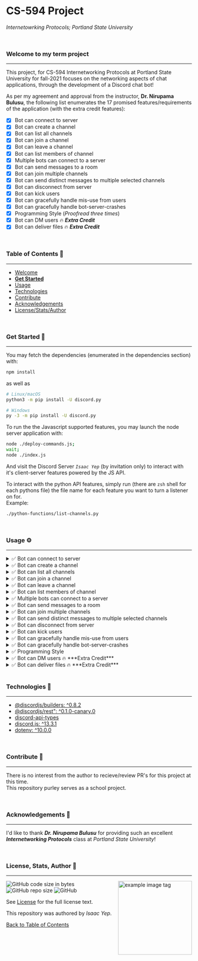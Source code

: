 # **CS-594 Project**
*Internetowrking Protocols; Portland State University*

<br />

### Welcome to my term project
<hr>

This project, for CS-594 Internetworking Protocols at Portland State University for fall-2021 focuses on the networking aspects of chat applications, through the development of a Discord chat bot!

As per my agreement and approval from the instructor, **Dr. Nirupama Bulusu**, the following list enumerates the 17 promised features/requirements of the application (with the extra credit features):

- [X] Bot can connect to server
- [X] Bot can create a channel
- [X] Bot can list all channels
- [X] Bot can join a channel
- [X] Bot can leave a channel
- [X] Bot can list members of channel
- [X] Multiple bots can connect to a server
- [X] Bot can send messages to a room
- [X] Bot can join multiple channels
- [X] Bot can send distinct messages to multiple selected channels
- [X] Bot can disconnect from server
- [X] Bot can kick users
- [X] Bot can gracefully handle mis-use from users
- [X] Bot can gracefully handle bot-server-crashes
- [X] Programming Style (*Proofread three times*)
- [X] Bot can DM users 🔥 ***Extra Credit***
- [X] Bot can deliver files 🔥 ***Extra Credit***

<br />

### **Table of Contents** 📖
<hr>

  - [Welcome](#welcome-to-my-term-project)
  - [**Get Started**](#get-started-)
  - [Usage](#usage-)
  - [Technologies](#technologies-)
  - [Contribute](#Contribute-)
  - [Acknowledgements](#acknowledgements-)
  - [License/Stats/Author](#license-stats-author-)

<br />

### Get Started 🚀
<hr>

You may fetch the dependencies (enumerated in the dependencies section) with:
```bash
npm install
```
as well as
```bash
# Linux/macOS
python3 -m pip install -U discord.py

# Windows
py -3 -m pip install -U discord.py
```

To run the the Javascript supported features, you may launch the node server application with:
```bash
node ./deploy-commands.js;
wait;
node ./index.js
```
And visit the Discord Server *`Isaac Yep`* (by invitation only) to interact with it's client-server features powered by the JS API.

To interact with the python API features, simply run (there are `zsh` shell for each pythons file) the file name for each feature you want to turn a listener on for. \
Example:
```bash
./python-functions/list-channels.py
```

<br />

### Usage ⚙
<hr>

<details>
  <summary>
  ✅ Bot can connect to server
  </summary>

  `./python-functions/main.py` \
  `node index.js`
</details>

<!-- 2 -->
<details>
  <summary>
  ✅ Bot can create a channel
  </summary>

  `./python-functions/main.py` \
  `>> create-channel <channel_to_clone> <new_channel_name>`
</details>

<!-- 3 -->
<details>
  <summary>
  ✅ Bot can list all channels
  </summary>

  `./python-functions/main.py` \
  `>> list-channels`
</details>

<!-- 4 -->
<details>
  <summary>
  ✅ Bot can join a channel
  </summary>

  `./python-functions/main.py` \
  `node index.js` \
  *Setting the appropriate permssions in the invite link.*
</details>

<!-- 5 -->
<details>
  <summary>
  ✅ Bot can leave a channel
  </summary>

  `python-functions/main.py` \
  `>> /logout` \
  *Setting the appropriate permssions in the invite link. Also can be kicked.*
</details>

<!-- 6 -->
<details>
  <summary>
  ✅ Bot can list members of channel
  </summary>

  `./python-functions/main.py` \
  `>> list-members`
</details>

<!-- 7 -->
<details>
  <summary>
  ✅ Multiple bots can connect to a server
  </summary>

  `./python-functions/main.py` \
  `./second-bot/dm-user.py` (another shell) \
  `>> list-members` \
  `>> dm-user`
</details>

<!-- 8 -->
<details>
  <summary>
  ✅ Bot can send messages to a room
  </summary>

  `./python-functions/main.py` \
  `>> message-channels <channels>` \
</details>

<!-- 9 -->
<details>
  <summary>
  ✅ Bot can join multiple channels
  </summary>

  *Bot invite link is built with calculated permission code (can monitor any channel)*
</details>

<!-- 10 -->
<details>
  <summary>
  ✅ Bot can send distinct messages to multiple selected channels
  </summary>

  `./python-functions/main.py` \
  `>> message-channels <channels>`
</details>

<!-- 11 -->
<details>
  <summary>
  ✅ Bot can disconnect from server
  </summary>

  `python-functions/main.py` \
  `>> /logout` \
  *Setting the appropriate permssions in the invite link. Also can be kicked.* \
  *Also through error handling, in crash or disconnection events.* \
</details>

<!-- 12 -->
<details>
  <summary>
  ✅ Bot can kick users
  </summary>

  `node index.js`
  `>> /kick @USER_NAME` will remove the user from the guild (server).
</details>

<!-- 13 -->
<details>
  <summary>
  ✅ Bot can gracefully handle mis-use from users
  </summary>

  `node index.js`
  `>> /kick @floopyflop` \
  --> try using bad bot token \
  *bot will handle http errors in a multitude of wasy, and display helpful info per mis-use/error of user*
</details>

<!-- 14 -->
<details>
  <summary>
  ✅ Bot can gracefully handle bot-server-crashes
  </summary>

  --> create new server \
  --> server id \
  --> authenticate with https://discord.com/api/oauth2/authorize?client_id=916175763621965885&permissions=8&scope=bot%20applications.commands \
  --> set new guild-id, and login \
  --> crash (destroy) the server with bot logged in. \
  *bot will catch the error event and exit gracefully*
</details>

<!-- 15 -->
<details>
  <summary>
  ✅ Programming Style
  </summary>

  Developed with eslint, follows consistant style, proofread 4 times after testing.
</details>

<!-- 16 -->
<details>
  <summary>
  ✅ Bot can DM users 🔥 ***Extra Credit***
  </summary>

  `./python-functions/main.py` \
  `>> dm-me`
</details>

<!-- 17 -->
<details>
  <summary>
  ✅ Bot can deliver files 🔥 ***Extra Credit***
  </summary>

  `./python-functions/main.py` \
  `>> deliver-file`
</details>

<br />

### Technologies 🧰
<hr>

  - [@discordjs/builders: ^0.8.2](https://www.npmjs.com/package/@discordjs/builders)
  - [@discordjs/rest": ^0.1.0-canary.0](https://www.npmjs.com/package/@discordjs/rest)
  - [discord-api-types](https://www.npmjs.com/package/discord-api-types)
  - [discord.js: ^13.3.1](https://discord.js.org/#/docs/main/stable/general/welcome)
  - [dotenv: ^10.0.0](https://www.npmjs.com/package/dotenv)

<br />

### Contribute 🤝
<hr>

There is no interest from the author to recieve/review PR's for this project at this time. \
This repository purley serves as a school project.

<br />

### Acknowledgements 💙
<hr>

I'd like to thank ***Dr. Nirupama Bulusu*** for providing such an excellent ***Internetworking Protocols*** class at *Portland State University*!

<br />

### License, Stats, Author 📜
<hr>

<img align="right" alt="example image tag" src="https://i.imgur.com/jtNwEWu.png" width="200" />

<!-- badge cluster -->

![GitHub code size in bytes](https://img.shields.io/github/languages/code-size/anthonybench/cs594-project)
![GitHub repo size](https://img.shields.io/github/repo-size/anthonybench/cs594-project)
![GitHub](https://img.shields.io/github/license/anthonybench/cs594-project)

<!-- / -->
See [License](https://opensource.org/licenses/MIT) for the full license text.

This repository was authored by *Isaac Yep*.

[Back to Table of Contents](#table-of-contents-)